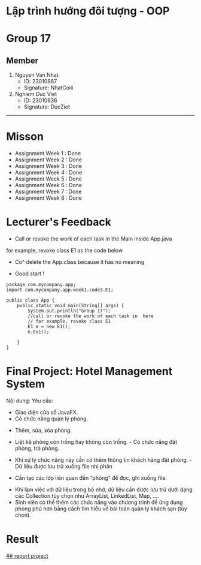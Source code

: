# Lập trình hướng đôi tượng - OOP

# Group 17
## Member
1. Nguyen Van Nhat
   - ID: 23010887
   - Signature: NhatCoiii
3. Nghiem Duc Viet
   - ID: 23010636
   - Signature: DucZiet
   

------------------------------------------------------------------

# Misson
  -  Assignment Week 1 : Done
  -  Assignment Week 2 : Done
  -  Assignment Week 3 : Done
  -  Assignment Week 4 : Done
  -  Assignment Week 5 : Done
  -  Assignment Week 6 : Done
  -  Assignment Week 7 : Done
  -  Assignment Week 8 : Done

# Lecturer's Feedback

+ Call or revoke the work of each task in  the Main inside App.java

for example, revoke class E1 as the code below
+ Co^ delete the App.class because it has no meaning

+ Good start !
```
package com.mycompany.app;
import com.mycompany.app.week1.code3.E1;

public class App {
    public static void main(String[] args) {
        System.out.println("Group 17");
        //call or revoke the work of each task in  here
        // for example, revoke class E1
        E1 e = new E1();
        e.Ex1();

    }
}

```

# Final Project: Hotel Management System
Nội dung:
  Yêu cầu:
- Giao diện cửa sổ JavaFX.
- Có chức năng quản lý phòng.

+ Thêm, sửa, xóa phòng.

+ Liệt kê phòng còn trống hay không còn trống. - Có chức năng đặt phòng, trả phòng.

+ Khi xử lý chức năng này cần có thêm thông tin khách hàng đặt phòng. - Dữ liệu được lưu trữ xuống file nhị phân

+ Cần tạo các lớp liên quan đến “phòng” để đọc, ghi xuống file.
- Khi làm việc với dữ liệu trong bộ nhớ, dữ liệu cần được lưu trữ dưới dạng các Collection tùy chọn như ArrayList, LinkedList, Map, ....
- Sinh viên có thể thêm các chức năng vào chương trình để ứng dụng phong phú hơn bằng cách tìm hiểu về bài toán quản lý khách sạn (tùy chọn).


# Result
   [## report project ](https://drive.google.com/drive/folders/1mmPEKQvuDVeqmle39Xz6lNWhK89lLOJ7?usp=drive_link)
   




